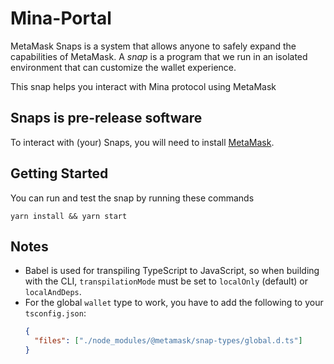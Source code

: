 # Mina-Portal

MetaMask Snaps is a system that allows anyone to safely expand the capabilities of MetaMask. A _snap_ is a program that we run in an isolated environment that can customize the wallet experience.

This snap helps you interact with Mina protocol using MetaMask

## Snaps is pre-release software

To interact with (your) Snaps, you will need to install [MetaMask](https://metamask.io/).

## Getting Started
You can run and test the snap by running these commands
```shell
yarn install && yarn start
```

## Notes

- Babel is used for transpiling TypeScript to JavaScript, so when building with the CLI,
  `transpilationMode` must be set to `localOnly` (default) or `localAndDeps`.
- For the global `wallet` type to work, you have to add the following to your `tsconfig.json`:
  ```json
  {
    "files": ["./node_modules/@metamask/snap-types/global.d.ts"]
  }
  ```
